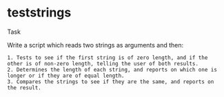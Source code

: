 # teststrings

Task

Write a script which reads two strings as arguments and then:

    1. Tests to see if the first string is of zero length, and if the other is of non-zero length, telling the user of both results.
    2. Determines the length of each string, and reports on which one is longer or if they are of equal length.
    3. Compares the strings to see if they are the same, and reports on the result.

